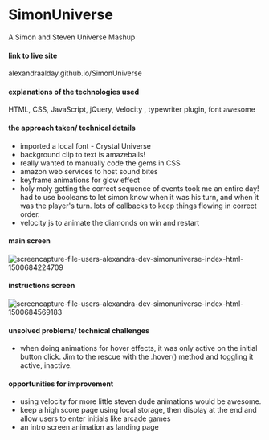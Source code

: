 # SimonUniverse
A Simon and Steven Universe Mashup
#### link to live site
alexandraalday.github.io/SimonUniverse

#### explanations of the technologies used
HTML, CSS, JavaScript, jQuery, Velocity , typewriter plugin, font awesome


#### the approach taken/ technical details
* imported a local font - Crystal Universe
* background clip to text is amazeballs!
* really wanted to manually code the gems in CSS
* amazon web services to host sound bites
* keyframe animations for glow effect
* holy moly getting the correct sequence of events took me an entire day! had to use booleans to let simon know when it was his turn, and when it was the player's turn. lots of callbacks to keep things flowing in correct order.
* velocity js to animate the diamonds on win and restart 

#### main screen
![screencapture-file-users-alexandra-dev-simonuniverse-index-html-1500684224709](https://user-images.githubusercontent.com/17508245/28486892-3b4545f6-6e3c-11e7-8659-482f92f0d86e.png)

#### instructions screen
![screencapture-file-users-alexandra-dev-simonuniverse-index-html-1500684569183](https://user-images.githubusercontent.com/17508245/28486951-fc22ce56-6e3c-11e7-989f-e37278113bb6.png)

#### unsolved problems/ technical challenges
* when doing animations for hover effects, it was only active on the initial button click. Jim to the rescue with the .hover() method and toggling it active, inactive. 


#### opportunities for improvement
* using velocity for more little steven dude animations would be awesome. 
* keep a high score page using local storage, then display at the end and allow users to enter initials like arcade games
* an intro screen animation as landing page


